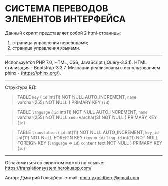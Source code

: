 # **СИСТЕМА ПЕРЕВОДОВ ЭЛЕМЕНТОВ ИНТЕРФЕЙСА**

Данный скрипт представляет собой 2 html-страницы:
1. страница управления переводами;
2. страница управления языками.

***
Используется PHP 7.0, HTML, CSS, JavaScript (jQuery-3.3.1).
HTML стилизация - Bootstrap-3.3.7.
Миграции реализованы c использованием phinx - (https://phinx.org/).

***
Структура БД:
>TABLE `key` (
>	`id` int(11) NOT NULL AUTO_INCREMENT,
>	`name` varchar(255) NOT NULL
>	)
>PRIMARY KEY (`id`)

>TABLE `language` (
>	`id` int(11) NOT NULL AUTO_INCREMENT,
>	`name` varchar(255) NOT NULL
>	`code` varchar(3) NOT NULL
>	)
>PRIMARY KEY (`id`)

>TABLE `translation` (
>	`id` int(11) NOT NULL AUTO_INCREMENT,
>	`key_id` int(11) NOT NULL FOREIGN KEY (`key` => `id`)
>	`lang_id` int(11) NOT NULL FOREIGN KEY (`language` => `id`)
>	`content` text NOT NULL
>	)
>PRIMARY KEY (`id`)

***
Ознакомиться со скриптом можно по ссылке: https://translationsystem.herokuapp.com/

Автор: Дмитрий Гольдберг
e-mail: dmitriy.goldberg@gmail.com